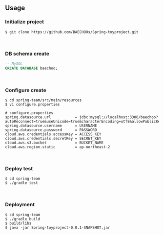 ## Usage

### Initialize project

```shell
$ git clone https://github.com/BAECHOOs/Spring-toyproject.git
```

<br>

### DB schema create

```sql
-- MySQL
CREATE DATABASE baechoo;
```

<br>

### Configure create

```shell
$ cd spring-team/src/main/resources
$ vi configure.properties
```

```properties
# configure.properties
spring.datasource.url			= jdbc:mysql://localhost:3306/baechoo?autoReconnect=true&useUnicode=true&characterEncoding=utf8&allowPublicKeyRetrieval=true&useSSL=false&serverTimezone=Asia/Seoul
spring.datasource.username		= USERNAME
spring.datasource.password		= PASSWORD
cloud.aws.credentials.accessKey = ACCESS_KEY
cloud.aws.credentials.secretKey = SECRET_KEY
cloud.aws.s3.bucket				= BUCKET_NAME
cloud.aws.region.static			= ap-northeast-2
```

<br>

### Deploy test

```shell
$ cd spring-team
$ ./gradle test
```

<br>

### Deployment

```shell
$ cd spring-team
$ ./gradle build
$ build/libs
$ java -jar Spring-toyproject-0.0.1-SNAPSHOT.jar
```

